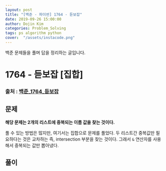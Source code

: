 ```yaml
---
layout: post
title: "[백준 - 파이썬] 1764 - 듣보잡"
date: 2019-09-26 15:00:00
author: Dojin Kim
categories: Problem_Solving
tags: ps algorithm python
cover:  "/assets/instacode.png"
---
```

백준 문제들을 풀며 답을 정리하는 글입니다.

# 1764 - 듣보잡 [집합]

### 출처 : <a href="https://www.acmicpc.net/problem/1764">백준_1764_듣보잡</a>

## 문제
**해당 문제는 2개의 리스트에 중복되는 이름 값을 찾는 것이다.** <br/>

풀 수 있는 방법은 많지만, 여기서는 집합으로 문제를 풀었다. 두 리스트간 중복값만 필요하다는 것은 교차하는 즉, intersection 부분을 찾는 것이다. 그래서 `&` 연산자를 사용해서 중복되는 값만 뽑아냈다.

## 풀이

<script src="https://gist.github.com/dojinkimm/0b5f4a6d00e6b513493b4ee3bc6b55b4.js"></script>